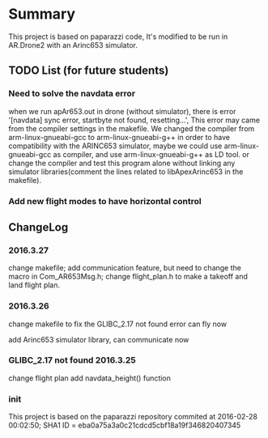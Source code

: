 # Summary
This project is based on paparazzi code, It's modified to be run in AR.Drone2 with an Arinc653 simulator.

## TODO List  (for future students)
### Need to solve the navdata error
when we run apAr653.out in drone (without simulator), there is error '[navdata] sync error, startbyte not found, resetting...', This error may came from the compiler settings in the makefile. We changed the compiler from arm-linux-gnueabi-gcc to arm-linux-gnueabi-g++ in order to have compatibility with the ARINC653 simulator, maybe we could use arm-linux-gnueabi-gcc as compiler, and use arm-linux-gnueabi-g++ as LD tool. or change the compiler and test this program alone without linking any simulator libraries(comment the lines related to libApexArinc653 in the makefile).
### Add new flight modes to have horizontal control


## ChangeLog

### 2016.3.27
change makefile;
add communication feature, but need to change the macro in Com_AR653Msg.h;
change flight_plan.h to make a takeoff and land flight plan.

### 2016.3.26
change makefile to fix the GLIBC_2.17 not found error
can fly now

add Arinc653 simulator library, can communicate now

### GLIBC_2.17 not found  2016.3.25
change flight plan
add navdata_height() function

### init
This project is based on the paparazzi repository
commited at 2016-02-28 00:02:50; SHA1 ID =  eba0a75a3a0c21cdcd5cbf18a19f346820407345
